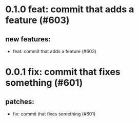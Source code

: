 # 0.1.0 feat: commit that adds a feature (#603)

## new features:
* feat: commit that adds a feature (#603)

# 0.0.1 fix: commit that fixes something (#601)

## patches:
* fix: commit that fixes something (#601)


